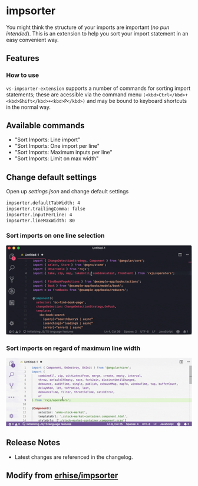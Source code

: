 # impsorter

You might think the structure of your imports are important (_no pun intended_). This is an extension to help you sort your import statement in an easy convenient way.

## Features

### How to use

`vs-impsorter-extension` supports a number of commands for sorting import statements; these are acessible via the command menu `(<kbd>Ctrl</kbd>+<kbd>Shift</kbd>+<kbd>P</kbd>)` and may be bound to keyboard shortcuts in the normal way.

## Available commands

- "Sort Imports: Line import"
- "Sort Imports: One import per line"
- "Sort Imports: Maximum inputs per line"
- "Sort Imports: Limit on max width"

## Change default settings

Open up _settings.json_ and change default settings

```
impsorter.defaultTabWidth: 4
impsorter.trailingComma: false
impsorter.inputPerLine: 4
impsorter.lineMaxWidth: 80
```

### Sort imports on one line selection

![sortLine](https://raw.githubusercontent.com/nuintun/impsorter/master/assets/vs-impsorter-sortLine.gif)

### Sort imports on regard of maximum line width

![sortLines](https://raw.githubusercontent.com/nuintun/impsorter/master/assets/vs-importer-sortLinesWidth.gif)

## Release Notes

- Latest changes are referenced in the changelog.

## Modify from [erhise/impsorter](https://github.com/erhise/impsorter)
